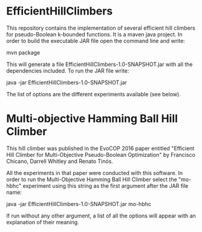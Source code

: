 # EfficientHillClimbers
This repository contains the implementation of several efficient hill climbers for pseudo-Boolean k-bounded functions. It is a maven java project. In order to build the executable JAR file open the command line and write:

mvn package

This will generate a file EfficientHillClimbers-1.0-SNAPSHOT.jar with all the dependencies included. To run the JAR file write:

java -jar EfficientHillClimbers-1.0-SNAPSHOT.jar

The list of options are the different experiments available (see below).

# Multi-objective Hamming Ball Hill Climber

This hill climber was published in the EvoCOP 2016 paper entitled "Efficient Hill Climber for Multi-Objective Pseudo-Boolean Optimization" by Francisco Chicano, Darrell Whitley and Renato Tinós.

All the experiments in that paper were conducted with this software. In order to run the Multi-Objective Hamming Ball Hill Climber select the "mo-hbhc" experiment using this string as the first argument after the JAR file name:

java -jar EfficientHillClimbers-1.0-SNAPSHOT.jar mo-hbhc

If run without any other argument, a list of all the options will appear with an explanation of their meaning.
